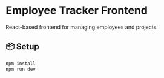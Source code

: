 # Employee Tracker Frontend

React-based frontend for managing employees and projects.

## 📦 Setup

```bash
npm install
npm run dev
